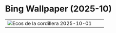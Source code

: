 # Bing Wallpaper (2025-10)

|  |  |  |
|:---:|:---:|:---:|
| ![](https://www.bing.com/th?id=OHR.YosemiteClark_ES-ES0823562766_400x240.jpg "Ecos de la cordillera") 2025-10-01 |  |  |
